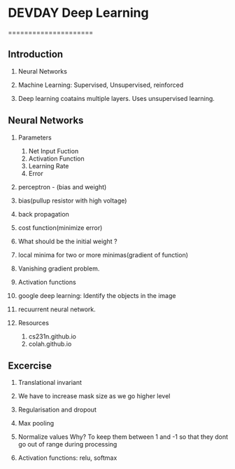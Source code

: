 # DEVDAY Deep Learning
=====================

## Introduction

1. Neural Networks 

2. Machine Learning: Supervised, Unsupervised, reinforced

3. Deep learning coatains multiple layers. Uses unsupervised learning.


## Neural Networks


1. Parameters

	1. Net Input Fuction
	2. Activation Function
	3. Learning Rate
	4. Error

2. perceptron - (bias and weight)

3. bias(pullup resistor with high voltage)

4. back propagation

5. cost function(minimize error)

6. What should be the initial weight ?

7. local minima for two or more minimas(gradient of function)

8. Vanishing gradient problem.

9. Activation functions

10. google deep learning: Identify the objects in the image

11. recuurrent neural network.

12. Resources

	1. cs231n.github.io
	2. colah.github.io


## Excercise

1. Translational invariant

2. We have to increase mask size as we go higher level

3. Regularisation and dropout

4. Max pooling

5. Normalize values 
	Why? To keep them between 1 and -1 so that they dont go out of range during processing

6. Activation functions:  relu, softmax